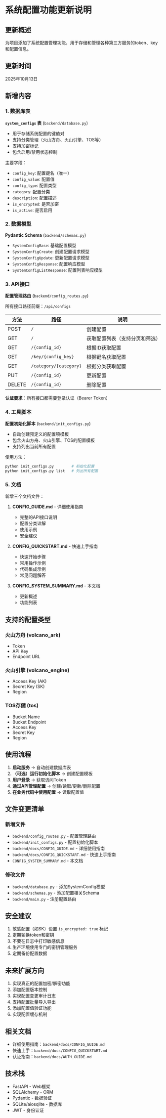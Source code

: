 # 系统配置功能更新说明

## 更新概述

为项目添加了系统配置管理功能，用于存储和管理各种第三方服务的token、key和配置信息。

## 更新时间

2025年10月13日

## 新增内容

### 1. 数据库表

**`system_configs` 表** (`backend/database.py`)
- 用于存储系统配置的键值对
- 支持分类管理（火山方舟、火山引擎、TOS等）
- 支持加密标记
- 包含启用/禁用状态控制

主要字段：
- `config_key`: 配置键名（唯一）
- `config_value`: 配置值
- `config_type`: 配置类型
- `category`: 配置分类
- `description`: 配置描述
- `is_encrypted`: 是否加密
- `is_active`: 是否启用

### 2. 数据模型

**Pydantic Schema** (`backend/schemas.py`)
- `SystemConfigBase`: 基础配置模型
- `SystemConfigCreate`: 创建配置请求模型
- `SystemConfigUpdate`: 更新配置请求模型
- `SystemConfigResponse`: 配置响应模型
- `SystemConfigListResponse`: 配置列表响应模型

### 3. API接口

**配置管理路由** (`backend/config_routes.py`)

所有接口路径前缀：`/api/configs`

| 方法 | 路径 | 说明 |
|------|------|------|
| POST | `/` | 创建配置 |
| GET | `/` | 获取配置列表（支持分页和筛选） |
| GET | `/{config_id}` | 根据ID获取配置 |
| GET | `/key/{config_key}` | 根据键名获取配置 |
| GET | `/category/{category}` | 根据分类获取配置 |
| PUT | `/{config_id}` | 更新配置 |
| DELETE | `/{config_id}` | 删除配置 |

**认证要求**：所有接口都需要登录认证（Bearer Token）

### 4. 工具脚本

**配置初始化脚本** (`backend/init_configs.py`)
- 自动创建预定义的配置项模板
- 包含火山方舟、火山引擎、TOS的配置模板
- 支持列出当前所有配置

使用方法：
```bash
python init_configs.py        # 初始化配置
python init_configs.py list   # 列出所有配置
```

### 5. 文档

新增三个文档文件：

1. **CONFIG_GUIDE.md** - 详细使用指南
   - 完整的API接口说明
   - 配置分类详解
   - 使用示例
   - 安全建议

2. **CONFIG_QUICKSTART.md** - 快速上手指南
   - 快速开始步骤
   - 常用操作示例
   - 代码集成示例
   - 常见问题解答

3. **CONFIG_SYSTEM_SUMMARY.md** - 本文档
   - 更新概述
   - 功能列表

## 支持的配置类型

### 火山方舟 (volcano_ark)
- Token
- API Key
- Endpoint URL

### 火山引擎 (volcano_engine)
- Access Key (AK)
- Secret Key (SK)
- Region

### TOS存储 (tos)
- Bucket Name
- Bucket Endpoint
- Access Key
- Secret Key
- Region

## 使用流程

1. **启动服务** → 自动创建数据库表
2. **（可选）运行初始化脚本** → 创建配置模板
3. **用户登录** → 获取访问Token
4. **通过API管理配置** → 创建/读取/更新/删除配置
5. **在业务代码中使用配置** → 读取配置值

## 文件变更清单

### 新增文件
- `backend/config_routes.py` - 配置管理路由
- `backend/init_configs.py` - 配置初始化脚本
- `backend/docs/CONFIG_GUIDE.md` - 详细使用指南
- `backend/docs/CONFIG_QUICKSTART.md` - 快速上手指南
- `CONFIG_SYSTEM_SUMMARY.md` - 本文档

### 修改文件
- `backend/database.py` - 添加SystemConfig模型
- `backend/schemas.py` - 添加配置相关Schema
- `backend/main.py` - 注册配置路由

## 安全建议

1. 敏感配置（如SK）设置 `is_encrypted: true` 标记
2. 定期轮换token和密钥
3. 不要在日志中打印敏感信息
4. 生产环境使用专门的密钥管理服务
5. 定期备份配置数据

## 未来扩展方向

1. 实现真正的配置加密/解密功能
2. 添加配置版本控制
3. 实现配置变更审计日志
4. 支持配置批量导入导出
5. 添加配置值验证功能
6. 实现配置缓存机制

## 相关文档

- 详细使用指南：`backend/docs/CONFIG_GUIDE.md`
- 快速上手：`backend/docs/CONFIG_QUICKSTART.md`
- 认证指南：`backend/docs/AUTH_GUIDE.md`

## 技术栈

- FastAPI - Web框架
- SQLAlchemy - ORM
- Pydantic - 数据验证
- SQLite/aiosqlite - 数据库
- JWT - 身份认证

